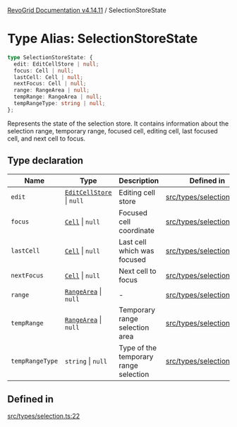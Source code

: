 [RevoGrid Documentation v4.14.11](README.md) / SelectionStoreState

# Type Alias: SelectionStoreState

```ts
type SelectionStoreState: {
  edit: EditCellStore | null;
  focus: Cell | null;
  lastCell: Cell | null;
  nextFocus: Cell | null;
  range: RangeArea | null;
  tempRange: RangeArea | null;
  tempRangeType: string | null;
};
```

Represents the state of the selection store.
It contains information about the selection range, temporary range,
focused cell, editing cell, last focused cell, and next cell to focus.

## Type declaration

| Name | Type | Description | Defined in |
| ------ | ------ | ------ | ------ |
| `edit` | [`EditCellStore`](Interface.EditCellStore.md) \| `null` | Editing cell store | [src/types/selection.ts:39](https://github.com/revolist/revogrid/blob/8390153a63782c6f2a806fb42e5983525eb9dc87/src/types/selection.ts#L39) |
| `focus` | [`Cell`](Interface.Cell.md) \| `null` | Focused cell coordinate | [src/types/selection.ts:35](https://github.com/revolist/revogrid/blob/8390153a63782c6f2a806fb42e5983525eb9dc87/src/types/selection.ts#L35) |
| `lastCell` | [`Cell`](Interface.Cell.md) \| `null` | Last cell which was focused | [src/types/selection.ts:43](https://github.com/revolist/revogrid/blob/8390153a63782c6f2a806fb42e5983525eb9dc87/src/types/selection.ts#L43) |
| `nextFocus` | [`Cell`](Interface.Cell.md) \| `null` | Next cell to focus | [src/types/selection.ts:47](https://github.com/revolist/revogrid/blob/8390153a63782c6f2a806fb42e5983525eb9dc87/src/types/selection.ts#L47) |
| `range` | [`RangeArea`](TypeAlias.RangeArea.md) \| `null` | - | [src/types/selection.ts:23](https://github.com/revolist/revogrid/blob/8390153a63782c6f2a806fb42e5983525eb9dc87/src/types/selection.ts#L23) |
| `tempRange` | [`RangeArea`](TypeAlias.RangeArea.md) \| `null` | Temporary range selection area | [src/types/selection.ts:27](https://github.com/revolist/revogrid/blob/8390153a63782c6f2a806fb42e5983525eb9dc87/src/types/selection.ts#L27) |
| `tempRangeType` | `string` \| `null` | Type of the temporary range selection | [src/types/selection.ts:31](https://github.com/revolist/revogrid/blob/8390153a63782c6f2a806fb42e5983525eb9dc87/src/types/selection.ts#L31) |

## Defined in

[src/types/selection.ts:22](https://github.com/revolist/revogrid/blob/8390153a63782c6f2a806fb42e5983525eb9dc87/src/types/selection.ts#L22)
